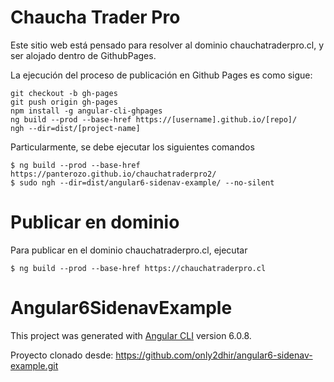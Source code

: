 

# Chaucha Trader Pro

Este sitio web está pensado para resolver al dominio chauchatraderpro.cl, y ser alojado dentro de GithubPages.

La ejecución del proceso de publicación en Github Pages es como sigue:


```
git checkout -b gh-pages
git push origin gh-pages
npm install -g angular-cli-ghpages
ng build --prod --base-href https://[username].github.io/[repo]/
ngh --dir=dist/[project-name]
```


Particularmente, se debe ejecutar los siguientes comandos

```
$ ng build --prod --base-href https://panterozo.github.io/chauchatraderpro2/
$ sudo ngh --dir=dist/angular6-sidenav-example/ --no-silent
```

# Publicar en dominio

Para publicar en el dominio chauchatraderpro.cl, ejecutar 

```
$ ng build --prod --base-href https://chauchatraderpro.cl
```



# Angular6SidenavExample

This project was generated with [Angular CLI](https://github.com/angular/angular-cli) version 6.0.8.

Proyecto clonado desde: https://github.com/only2dhir/angular6-sidenav-example.git

